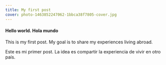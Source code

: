 ```yaml
---
title: My first post
cover: photo-1463852247062-1bbca38f7805-cover.jpg
---
```




#### Hello world. Hola mundo

This is my first post.
My goal is to share my experiences living abroad.

Este es mi primer post. 
La idea es compartir la experiencia de vivir en otro país.

